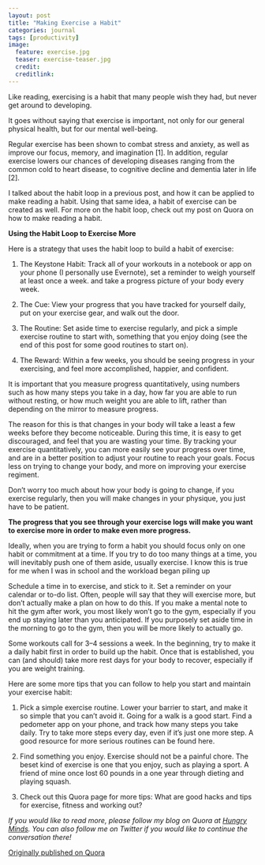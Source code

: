 ```yaml
---
layout: post
title: "Making Exercise a Habit"
categories: journal
tags: [productivity]
image:
  feature: exercise.jpg
  teaser: exercise-teaser.jpg
  credit:
  creditlink:
---
```


Like reading, exercising is a habit that many people wish they had, but never get around to developing.

It goes without saying that exercise is important, not only for our general physical health, but for our mental well-being.

Regular exercise has been shown to combat stress and anxiety, as well as improve our focus, memory, and imagination  [1]. In addition, regular exercise lowers our chances of developing diseases ranging from the common cold to heart disease, to cognitive decline and dementia later in life  [2].

I talked about the habit loop in a previous post, and how it can be applied to make reading a habit. Using that same idea, a habit of exercise can be created as well. For more on the habit loop, check out my post on Quora on how to make reading a habit.

**Using the Habit Loop to Exercise More**

Here is a strategy that uses the habit loop to build a habit of exercise:

1. The Keystone Habit: Track all of your workouts in a notebook or app on your phone (I personally use Evernote), set a reminder to weigh yourself at least once a week. and take a progress picture of your body every week.

2. The Cue: View your progress that you have tracked for yourself daily, put on your exercise gear, and walk out the door.

3. The Routine: Set aside time to exercise regularly, and pick a simple exercise routine to start with, something that you enjoy doing (see the end of this post for some good routines to start on).

4. The Reward: Within a few weeks, you should be seeing progress in your exercising, and feel more accomplished, happier, and confident.

It is important that you measure progress quantitatively, using numbers such as how many steps you take in a day, how far you are able to run without resting, or how much weight you are able to lift, rather than depending on the mirror to measure progress.

The reason for this is that changes in your body will take a least a few weeks before they become noticeable. During this time, it is easy to get discouraged, and feel that you are wasting your time. By tracking your exercise quantitatively, you can more easily see your progress over time, and are in a better position to adjust your routine to reach your goals. Focus less on trying to change your body, and more on improving your exercise regiment.

Don’t worry too much about how your body is going to change, if you exercise regularly, then you will make changes in your physique, you just have to be patient.

**The progress that you see through your exercise logs will make you want to exercise more in order to make even more progress.**

Ideally, when you are trying to form a habit you should focus only on one habit or commitment at a time. If you try to do too many things at a time, you will inevitably push one of them aside, usually exercise. I know this is true for me when I was in school and the workload began piling up

Schedule a time in to exercise, and stick to it. Set a reminder on your calendar or to-do list. Often, people will say that they will exercise more, but don’t actually make a plan on how to do this. If you make a mental note to hit the gym after work, you most likely won’t go to the gym, especially if you end up staying later than you anticipated. If you purposely set aside time in the morning to go to the gym, then you will be more likely to actually go.

Some workouts call for 3–4 sessions a week. In the beginning, try to make it a daily habit first in order to build up the habit. Once that is established, you can (and should) take more rest days for your body to recover, especially if you are weight training.

Here are some more tips that you can follow to help you start and maintain your exercise habit:

1. Pick a simple exercise routine. Lower your barrier to start, and make it so simple that you can’t avoid it. Going for a walk is a good start. Find a pedometer app on your phone, and track how many steps you take daily. Try to take more steps every day, even if it’s just one more step. A good resource for more serious routines can be found here.

2. Find something you enjoy. Exercise should not be a painful chore. The beset kind of exercise is one that you enjoy, such as playing a sport. A friend of mine once lost 60 pounds in a one year through dieting and playing squash.

3. Check out this <a>Quora page</a> for more tips: What are good hacks and tips for exercise, fitness and working out?

*If you would like to read more, please follow my blog on Quora at <a href="https://hungryminds.quora.com/">Hungry Minds</a>. You can also follow me on Twitter if you would like to continue the conversation there!*

<a href="https://hungryminds.quora.com/Making-Exercise-a-Habit">Originally published on Quora</a>
